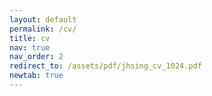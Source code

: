 ```yaml
---
layout: default
permalink: /cv/
title: cv
nav: true
nav_order: 2
redirect_to: /assets/pdf/jhsing_cv_1024.pdf
newtab: true
---
```

